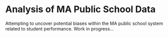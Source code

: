 # Analysis of MA Public School Data
Attempting to uncover potential biases within the MA public school system related to student performance. Work in progress...
